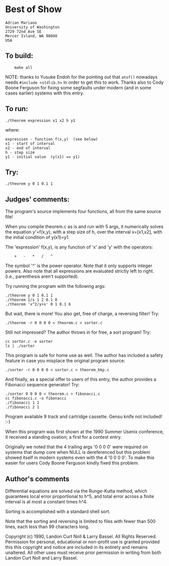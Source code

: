 # Best of Show

	Adrian Mariano
	University of Washington
	2729 72nd Ave SE
	Mercer Island, WA 98040
	USA


## To build:

        make all

NOTE: thanks to Yusuke Endoh for the pointing out that `atof()` nowadays needs
`#include <stdlib.h>` in order to get this to work. Thanks also to Cody Boone
Ferguson for fixing some segfaults under modern (and in some cases earlier)
systems with this entry.


## To run:

	./theorem expression x1 x2 h y1

where:

	expression - function f(x,y)  (see below)
	x1 - start of interval
	x2 - end of interval
	h - step size
	y1 - initial value  (y(x1) == y1)


## Try:

	./theorem y 0 1 0.1 1



## Judges' comments:

The program's source implements four functions, all from the
same source file!

When you compile theorem.c as is and run with 5 args, it numerically
solves the equation y'=f(x,y), with a step size of h, over the interval 
x=[x1,x2], with the initial condition of y(x1)=y1.

The 'expression' f(x,y), is any function of 'x' and 'y' with the
operators:

	    +	-	*	/	^

The symbol '^' is the power operator.  Note that it only supports
integer powers.  Also note that all expressions are evaluated strictly 
left to right.  (i.e., parenthesis aren't supported).

Try running the program with the following args:

	./theorem y 0 1 0.1 1
	./theorem 1/x 1 2 0.1 0
	./theorem 'x^2/y+x' 0 1 0.1 6

But wait, there is more!  You also get, free of charge, a 
reversing filter!  Try:

	./theorem -r 0 0 0 0 < theorem.c > sorter.c

Still not impressed?  The author throws in for free, a 
sort program! Try:

	cc sorter.c -o sorter
	ls | ./sorter

This program is safe for home use as well.  The author has
included a safety feature in case you misplace the original
program source:

    ./sorter -r 0 0 0 0 < sorter.c > theorem_bkp.c

And finally, as a special offer to users of this entry,
the author provides a Fibonacci sequence generator!  Try:

    ./sorter 0 0 0 0 < theorem.c > fibonacci.c
    cc fibonacci.c -o fibonacci
    ./fibonacci 1 1
    ./fibonacci 2 1

Program available 9 track and cartridge cassette.  Gensu knife
not included!  :-)

When this program was first shown at the 1990 Summer Usenix 
conference, it received a standing ovation; a first for
a contest entry.

Originally we noted that the 4 trailing args '0 0 0 0' were required on systems
that dump core when NULL is dereferenced but this problem showed itself in
modern systems even with the 4 '0 0 0 0'. To make this easier for users Cody
Boone Ferguson kindly fixed this problem.


## Author's comments

Differential equations are solved via the Runge-Kutta method, 
which guarantees local error proportional to h^5, and total
error across a finite interval is at most a constant times h^4.

Sorting is accomplished with a standard shell sort.

Note that the sorting and reversing is limited to files with 
fewer than 500 lines, each less than 99 characters long.  

Copyright (c) 1990, Landon Curt Noll & Larry Bassel.
All Rights Reserved.  Permission for personal, educational or non-profit use is
granted provided this this copyright and notice are included in its entirety
and remains unaltered.  All other uses must receive prior permission in writing
from both Landon Curt Noll and Larry Bassel.
